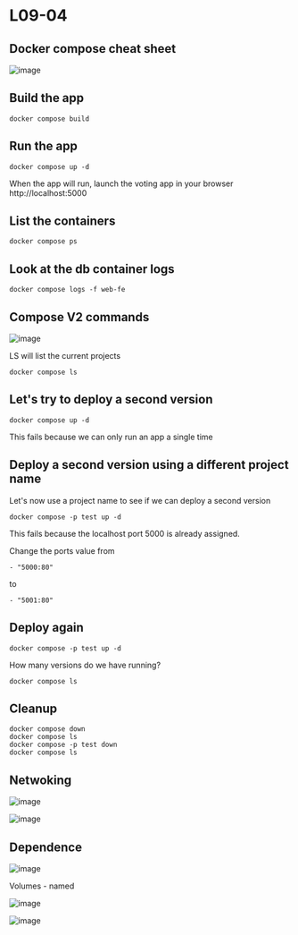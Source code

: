 # L09-04

## Docker compose cheat sheet

![image](https://github.com/user-attachments/assets/a00527fc-465c-4eca-abe8-46595069bdba)


## Build the app

    docker compose build

## Run the app

    docker compose up -d

When the app will run, launch the voting app in your browser http://localhost:5000


## List the containers

    docker compose ps

## Look at the db container logs

    docker compose logs -f web-fe


## Compose V2 commands

![image](https://github.com/user-attachments/assets/c1461459-c3df-4b92-b832-50471d592b43)


LS will list the current projects

    docker compose ls

## Let's try to deploy a second version

    docker compose up -d

This fails because we can only run an app a single time

## Deploy a second version using a different project name

Let's now use a project name to see if we can deploy a second version

    docker compose -p test up -d

This fails because the localhost port 5000 is already assigned.

Change the ports value from

    - "5000:80"

to

    - "5001:80"

## Deploy again

    docker compose -p test up -d

How many versions do we have running?

    docker compose ls

## Cleanup

    docker compose down
    docker compose ls
    docker compose -p test down
    docker compose ls
## Netwoking

![image](https://github.com/user-attachments/assets/b1a03a20-559d-457c-b00b-04abcb9ff5c0)

![image](https://github.com/user-attachments/assets/f2ac7fa7-46b7-4862-a218-f126298562b2)

## Dependence

![image](https://github.com/user-attachments/assets/a63d529a-2219-45d2-b7d8-906d7c6caee7)

Volumes - named

![image](https://github.com/user-attachments/assets/7a7f6f10-5a0a-482b-9ca3-90cebeaeed36)

![image](https://github.com/user-attachments/assets/1669ad86-c6d4-4c9f-9f67-48e3f5031412)


